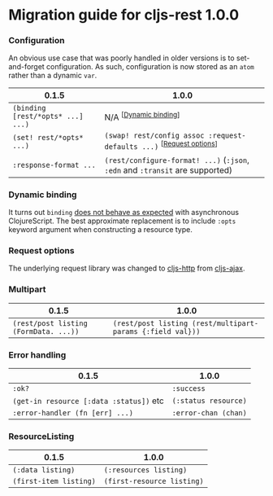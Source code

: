 # Migration guide for cljs-rest 1.0.0

### Configuration

An obvious use case that was poorly handled in older versions is to set-and-forget configuration. As such, configuration is now stored as an `atom` rather than a dynamic `var`.

0.1.5                                    | 1.0.0
-----                                    | -----
`(binding [rest/*opts* ...] ...)`        | N/A <sup>[[Dynamic binding](#dynamic-binding)]</sup>
`(set! rest/*opts* ...)`                 | `(swap! rest/config assoc :request-defaults ...)` <sup>[[Request options](#request-options)]</sup>
`:response-format ...`                   | `(rest/configure-format! ...)` (`:json`, `:edn` and `:transit` are supported)

### Dynamic binding

It turns out `binding` [does not behave as expected](http://dev.clojure.org/jira/browse/CLJS-1634) with asynchronous ClojureScript. The best approximate replacement is to include `:opts` keyword argument when constructing a resource type.


### Request options

The underlying request library was changed to [cljs-http](https://github.com/r0man/cljs-http) from [cljs-ajax](https://github.com/JulianBirch/cljs-ajax).


### Multipart

0.1.5                                    | 1.0.0
-----                                    | -----
`(rest/post listing (FormData. ...))`    | `(rest/post listing (rest/multipart-params {:field val}))`

### Error handling

0.1.5                                    | 1.0.0
-----                                    | -----
`:ok?`                                   | `:success`
`(get-in resource [:data :status])` etc  | `(:status resource)`
`:error-handler (fn [err] ...)`          | `:error-chan (chan)`

### ResourceListing

0.1.5                                    | 1.0.0
-----                                    | -----
`(:data listing)`                        | `(:resources listing)`
`(first-item listing)`                   | `(first-resource listing)`
